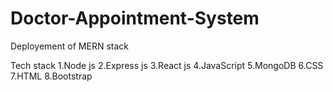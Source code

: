 # Doctor-Appointment-System
Deployement of MERN stack

Tech stack 
1.Node js
2.Express js
3.React js
4.JavaScript
5.MongoDB
6.CSS
7.HTML
8.Bootstrap
